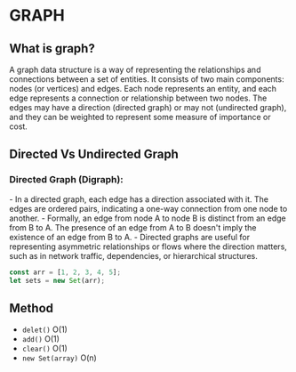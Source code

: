 # GRAPH

## What is graph?

A graph data structure is a way of representing the relationships and connections between a set of entities. It consists of two main components: nodes (or vertices) and edges. Each node represents an entity, and each edge represents a connection or relationship between two nodes. The edges may have a direction (directed graph) or may not (undirected graph), and they can be weighted to represent some measure of importance or cost.

## Directed Vs Undirected Graph

<h3>Directed Graph (Digraph):</h3>
- In a directed graph, each edge has a direction associated with it. The edges are ordered pairs, indicating a one-way connection from one node to another.
- Formally, an edge from node A to node B is distinct from an edge from B to A. The presence of an edge from A to B doesn't imply the existence of an edge from B to A.
- Directed graphs are useful for representing asymmetric relationships or flows where the direction matters, such as in network traffic, dependencies, or hierarchical structures.

```javascript
const arr = [1, 2, 3, 4, 5];
let sets = new Set(arr);
```

## Method

- `delet()` O(1)
- `add()` O(1)
- `clear()` O(1)
- `new Set(array)` O(n)
